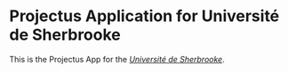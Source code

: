# Projectus Application for Université de Sherbrooke

This is the Projectus App for the [*Université de Sherbrooke*](http://usherbrooke.ca).
